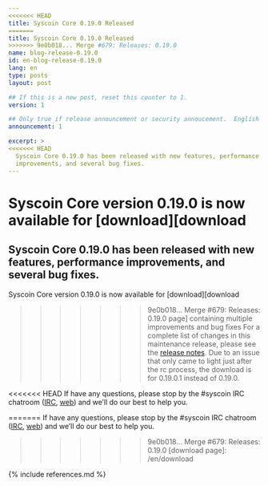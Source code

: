 ```yaml
---
<<<<<<< HEAD
title: Syscoin Core 0.19.0 Released
=======
title: Syscoin Core 0.19.0 Released
>>>>>>> 9e0b018... Merge #679: Releases: 0.19.0
name: blog-release-0.19.0
id: en-blog-release-0.19.0
lang: en
type: posts
layout: post

## If this is a new post, reset this counter to 1.
version: 1

## Only true if release announcement or security annoucement.  English posts only
announcement: 1

excerpt: >
<<<<<<< HEAD
  Syscoin Core 0.19.0 has been released with new features, performance
  improvements, and several bug fixes.
---
```

Syscoin Core version 0.19.0 is now available for [download][download
=======
  Syscoin Core 0.19.0 has been released with new features, performance
  improvements, and several bug fixes.
---
Syscoin Core version 0.19.0 is now available for [download][download
>>>>>>> 9e0b018... Merge #679: Releases: 0.19.0
page] containing multiple improvements and bug fixes For a complete list
of changes in this maintenance release, please see the [release
notes][]. Due to an issue that only came to light just after
the rc process, the download is for 0.19.0.1 instead of 0.19.0.

<<<<<<< HEAD
If have any questions, please stop by the #syscoin IRC chatroom
([IRC][irc], [web][web irc]) and we’ll do our best to help you.

[release notes]: /en/releases/0.19.0.1/
[IRC]: irc://irc.freenode.net/syscoin
[web irc]: https://webchat.freenode.net/?channels=syscoin&uio=d4
=======
If have any questions, please stop by the #syscoin IRC chatroom
([IRC][irc], [web][web irc]) and we’ll do our best to help you.

[release notes]: /en/releases/0.19.0.1/
[IRC]: irc://irc.freenode.net/syscoin
[web irc]: https://webchat.freenode.net/?channels=syscoin&uio=d4
>>>>>>> 9e0b018... Merge #679: Releases: 0.19.0
[download page]: /en/download

{% include references.md %}

